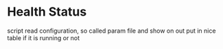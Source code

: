# Health Status


script read configuration, so called param file and show on out put in nice table if it is running or not
